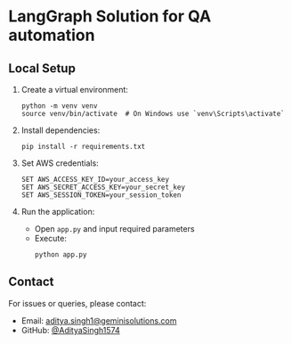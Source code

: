 # LangGraph Solution for QA automation

## Local Setup

1. Create a virtual environment:
   ```
   python -m venv venv
   source venv/bin/activate  # On Windows use `venv\Scripts\activate`
   ```

2. Install dependencies:
   ```
   pip install -r requirements.txt
   ```

3. Set AWS credentials:
   ```
   SET AWS_ACCESS_KEY_ID=your_access_key
   SET AWS_SECRET_ACCESS_KEY=your_secret_key
   SET AWS_SESSION_TOKEN=your_session_token
   ```

4. Run the application:
   - Open `app.py` and input required parameters
   - Execute:
     ```
     python app.py
     ```

## Contact

For issues or queries, please contact:
- Email: aditya.singh1@geminisolutions.com
- GitHub: [@AdityaSingh1574](https://github.com/AdityaSingh1574)
